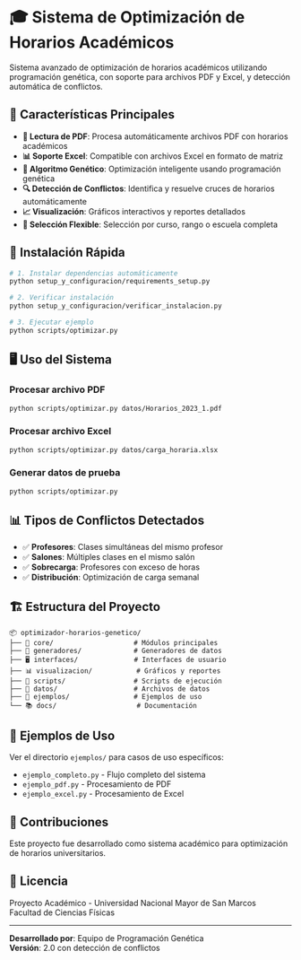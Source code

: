 # 🎓 Sistema de Optimización de Horarios Académicos

Sistema avanzado de optimización de horarios académicos utilizando programación genética, con soporte para archivos PDF y Excel, y detección automática de conflictos.

## 🚀 Características Principales

- **📄 Lectura de PDF**: Procesa automáticamente archivos PDF con horarios académicos
- **📊 Soporte Excel**: Compatible con archivos Excel en formato de matriz
- **🧬 Algoritmo Genético**: Optimización inteligente usando programación genética  
- **🔍 Detección de Conflictos**: Identifica y resuelve cruces de horarios automáticamente
- **📈 Visualización**: Gráficos interactivos y reportes detallados
- **🎯 Selección Flexible**: Selección por curso, rango o escuela completa

## 🔧 Instalación Rápida

```bash
# 1. Instalar dependencias automáticamente
python setup_y_configuracion/requirements_setup.py

# 2. Verificar instalación
python setup_y_configuracion/verificar_instalacion.py

# 3. Ejecutar ejemplo
python scripts/optimizar.py
```

## 🖥️ Uso del Sistema

### Procesar archivo PDF
```bash
python scripts/optimizar.py datos/Horarios_2023_1.pdf
```

### Procesar archivo Excel
```bash
python scripts/optimizar.py datos/carga_horaria.xlsx
```

### Generar datos de prueba
```bash
python scripts/optimizar.py
```

## 📊 Tipos de Conflictos Detectados

- ✅ **Profesores**: Clases simultáneas del mismo profesor
- ✅ **Salones**: Múltiples clases en el mismo salón
- ✅ **Sobrecarga**: Profesores con exceso de horas
- ✅ **Distribución**: Optimización de carga semanal

## 🏗️ Estructura del Proyecto

```
📦 optimizador-horarios-genetico/
├── 🧠 core/                    # Módulos principales
├── 🎲 generadores/             # Generadores de datos
├── 🖥️ interfaces/              # Interfaces de usuario
├── 📊 visualizacion/           # Gráficos y reportes
├── 🚀 scripts/                 # Scripts de ejecución
├── 📁 datos/                   # Archivos de datos
├── 🧪 ejemplos/                # Ejemplos de uso
└── 📚 docs/                    # Documentación
```

## 🧪 Ejemplos de Uso

Ver el directorio `ejemplos/` para casos de uso específicos:

- `ejemplo_completo.py` - Flujo completo del sistema
- `ejemplo_pdf.py` - Procesamiento de PDF  
- `ejemplo_excel.py` - Procesamiento de Excel

## 🤝 Contribuciones

Este proyecto fue desarrollado como sistema académico para optimización de horarios universitarios.

## 📄 Licencia

Proyecto Académico - Universidad Nacional Mayor de San Marcos  
Facultad de Ciencias Físicas

---
**Desarrollado por**: Equipo de Programación Genética  
**Versión**: 2.0 con detección de conflictos
